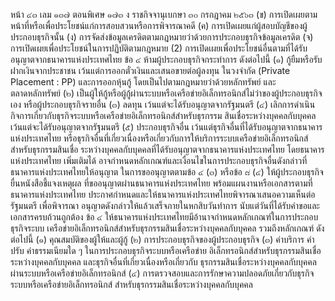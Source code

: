 หน้า ๔๓
เลม ๑๓๗ ตอนพิเศษ ๑๗๓ ง ราชกิจจานุเบกษา
๓๐ กรกฎาคม ๒๕๖๓
(ข) การเปิดเผยตามหน้าที่หรือเพื่อประโยชน์แก่การสอบสวนหรือการพิจารณาคดี
(ค) การเปิดเผยแก่ผู้สอบบัญชีของผู้ประกอบธุรกิจนั้น
(ง) การจัดส่งข้อมูลเครดิตตามกฎหมายว่าด้วยการประกอบธุรกิจข้อมูลเครดิต
(จ) การเปิดเผยเพื่อประโยชน์ในการปฏิบัติตามกฎหมาย
(2) การเปิดเผยเพื่อประโยชน์อื่นตามที่ได้รับอนุญาตจากธนาคารแห่งประเทศไทย
ข้อ ๔ ห้ามผู้ประกอบธุรกิจกระทำการ ดังต่อไปนี้
(๑) กู้ยืมหรือรับฝากเงินจากประชาชน เว้นแต่การออกตั๋วเงินและเสนอขายต่อผู้ลงทุน
ในวงจำกัด (Private Placement : PP) และการออกหุ้นกู้ โดยเป็นไปตามกฎหมายว่าด้วยหลักทรัพย์
และตลาดหลักทรัพย์
(๒) เป็นผู้ให้กู้หรือผู้กู้ผ่านระบบหรือเครือข่ายอิเล็กทรอนิกส์ไม่ว่าของผู้ประกอบธุรกิจเอง
หรือผู้ประกอบธุรกิจรายอื่น
(๓) ลดทุน เว้นแต่จะได้รับอนุญาตจากรัฐมนตรี
(๔) เลิกการดำเนินกิจการเกี่ยวกับธุรกิจระบบหรือเครือข่ายอิเล็กทรอนิกส์สำหรับธุรกรรม
สินเชื่อระหว่างบุคคลกับบุคคล เว้นแต่จะได้รับอนุญาตจากรัฐมนตรี
(๕) ประกอบธุรกิจอื่น เว้นแต่ธุรกิจอื่นที่ได้รับอนุญาตจากธนาคารแห่งประเทศไทย
หรือธุรกิจอื่นที่เกี่ยวเนื่องหรือเกี่ยวกับการให้บริการระบบเครือข่ายอิเล็กทรอนิกส์สำหรับธุรกรรมสินเชื่อ
ระหว่างบุคคลกับบุคคลที่ได้รับอนุญาตจากธนาคารแห่งประเทศไทย โดยธนาคารแห่งประเทศไทย
เพิ่มเติมได้
อาจกำหนดหลักเกณฑ์และเงื่อนไขในการประกอบธุรกิจอื่นดังกล่าวที่ธนาคารแห่งประเทศไทยให้อนุญาต
ในการขออนุญาตตามข้อ ๔ (๓) หรือข้อ ๘ (๔) ให้ผู้ประกอบธุรกิจยื่นหนังสือชี้แจงเหตุผล
ที่ขออนุญาตผ่านธนาคารแห่งประเทศไทย พร้อมแผนงานหรือเอกสารตามที่ธนาคารแห่งประเทศไทย
ประกาศกำหนดและให้ธนาคารแห่งประเทศไทยพิจารณาเสนอความเห็นต่อรัฐมนตรี เพื่อพิจารณา
อนุญาตดังกล่าวให้แล้วเสร็จภายในหกสิบวันทำการ นับแต่วันที่ได้รับคำขอและเอกสารครบถ้วนถูกต้อง
ข้อ ๔ ให้ธนาคารแห่งประเทศไทยมีอ้านาจกําหนดหลักเกณฑ์ในการประกอบธุรกิจระบบ
เครือข่ายอิเล็กทรอนิกส์สำหรับธุรกรรมสินเชื่อระหว่างบุคคลกับบุคคล รวมถึงหลักเกณฑ์ ดังต่อไปนี้
(๑) คุณสมบัติของผู้ให้และผู้กู้
(๒) การประกอบธุรกิจของผู้ประกอบธุรกิจ
(๓) ค่าบริการ ค่าปรับ ค่าธรรมเนียมใด ๆ ในการประกอบธุรกิจระบบหรือเครือข่าย
อิเล็กทรอนิกส์สำหรับธุรกรรมสินเชื่อระหว่างบุคคลกับบุคคล และธุรกิจอื่นที่เกี่ยวเนื่องหรือเกี่ยวกับ
ธุรกรรมสินเชื่อระหว่างบุคคลกับบุคคลผ่านระบบหรือเครือข่ายอิเล็กทรอนิกส์
(๔) การตรวจสอบและการรักษาความปลอดภัยเกี่ยวกับธุรกิจระบบหรือเครือข่ายอิเล็กทรอนิกส์
สำหรับธุรกรรมสินเชื่อระหว่างบุคคลกับบุคคล
